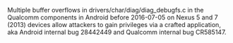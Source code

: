 Multiple buffer overflows in drivers/char/diag/diag_debugfs.c in the Qualcomm components in Android before 2016-07-05 on Nexus 5 and 7 (2013) devices allow attackers to gain privileges via a crafted application, aka Android internal bug 28442449 and Qualcomm internal bug CR585147.